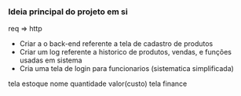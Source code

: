 ### Ideia principal do projeto em si

req => http

- Criar a o back-end referente a tela de cadastro de produtos
- Criar um log referente a historico de produtos, vendas, e funções usadas em sistema
- Cria uma tela de login para funcionarios (sistematica simplificada)

tela estoque
    nome quantidade valor(custo)
tela finance
    